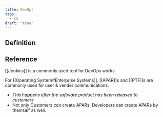 ```yaml
---
title: DevOps
tags:
  - CS
draft: "true"
---
```

## Definition 




## Reference
 [[Jenkins]] is a commonly used tool for DevOps works

 For [[Operating System#Enterprise Systems]], [[APAR]]s and [[PTF]]s are commonly used for user & vender communications. 
- *This happens after the software product has been released to customers*
- Not only Customers can create APARs, Developers can create APARs by themself as well.
